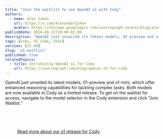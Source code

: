 ```yaml
---
title: "Join the waitlist to use OpenAI o1 with Cody"
authors:
  - name: Alex Isken
    url: https://x.com/AlexanderIsken
    avatar: https://storage.googleapis.com/sourcegraph-assets/blog/alex_avatar.png
publishDate: 2024-08-21T10:00-02:00
description: "OpenAI just unveiled its latest models, 01-preview and o1-mini, which offer enhanced reasoning capabilities for tackling complex tasks. Both models are now available in Cody as a limited release."
tags: [Cody, VS Code, Chat]
version: [v1.36]
slug: 'o1-waitlist'
published: true
relatedTopics:
  - title: Introducing OpenAI o1 for Cody
    url: https://sourcegraph.com/blog/openai-o1-for-cody
---
```


OpenAI just unveiled its latest models, 01-preview and o1-mini, which offer enhanced reasoning capabilities for tackling complex tasks. Both models are now available in Cody as a limited release. To get on the waitlist for access, navigate to the model selector in the Cody extension and click “Join Waitlist.”

<br />
<Figure
  src="https://storage.googleapis.com/sourcegraph-assets/blog/open-ai-o1/cody-dropdown.png"
  alt="OpenAI o1 for Cody"
/>
<br />

[Read more about our o1 release for Cody](https://sourcegraph.com/blog/openai-o1-for-cody).